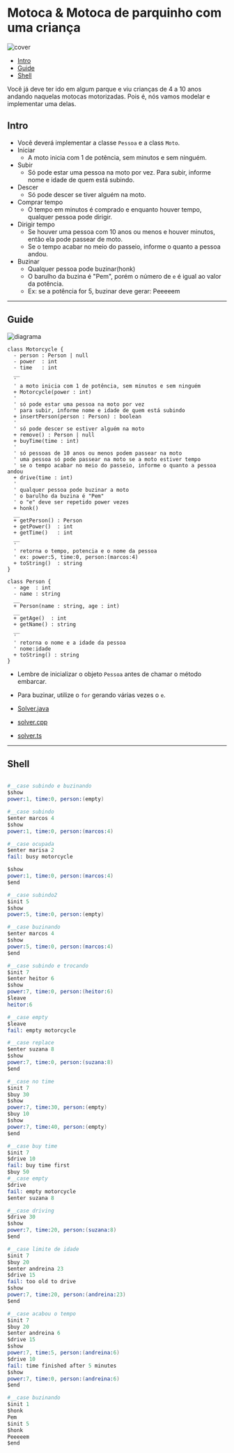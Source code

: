 # Motoca & Motoca de parquinho com uma criança

![cover](cover.jpg)

[](toc)

- [Intro](#intro)
- [Guide](#guide)
- [Shell](#shell)
[](toc)

Você já deve ter ido em algum parque e viu crianças de 4 a 10 anos andando naquelas motocas motorizadas. Pois é, nós vamos modelar e implementar uma delas.

## Intro

- Você deverá implementar a classe `Pessoa` e a class `Moto`.
- Iniciar
    - A moto inicia com 1 de potência, sem minutos e sem ninguém.
- Subir
    - Só pode estar uma pessoa na moto por vez. Para subir, informe nome e idade de quem está subindo.
- Descer
    - Só pode descer se tiver alguém na moto.
- Comprar tempo
    - O tempo em minutos é comprado e enquanto houver tempo, qualquer pessoa pode dirigir.
- Dirigir tempo
    - Se houver uma pessoa com 10 anos ou menos e houver minutos, então ela pode passear de moto.
    - Se o tempo acabar no meio do passeio, informe o quanto a pessoa andou.
- Buzinar
    - Qualquer pessoa pode buzinar(honk)
    - O barulho da buzina é "Pem", porém o número de `e` é igual ao valor da potência.
    - Ex: se a potência for 5, buzinar deve gerar: Peeeeem


***

## Guide

![diagrama](diagrama.png)

[](load)[](diagrama.puml)[](plantuml:fenced:filter)

```plantuml
class Motorcycle {
  - person : Person | null
  - power  : int
  - time   : int
  __
  '
  ' a moto inicia com 1 de potência, sem minutos e sem ninguém
  + Motorcycle(power : int)
  '
  ' só pode estar uma pessoa na moto por vez
  ' para subir, informe nome e idade de quem está subindo
  + insertPerson(person : Person) : boolean
  ' 
  ' só pode descer se estiver alguém na moto
  + remove() : Person | null
  + buyTime(time : int)
  '
  ' só pessoas de 10 anos ou menos podem passear na moto
  ' uma pessoa só pode passear na moto se a moto estiver tempo
  ' se o tempo acabar no meio do passeio, informe o quanto a pessoa andou
  + drive(time : int)
  '
  ' qualquer pessoa pode buzinar a moto
  ' o barulho da buzina é "Pem"
  ' o "e" deve ser repetido power vezes
  + honk()
  __
  + getPerson() : Person
  + getPower()  : int
  + getTime()   : int
  __
  '
  ' retorna o tempo, potencia e o nome da pessoa
  ' ex: power:5, time:0, person:(marcos:4)
  + toString()  : string
}
  
class Person {
  - age  : int
  - name : string
  __
  + Person(name : string, age : int)
  __
  + getAge()  : int
  + getName() : string
  __
  '
  ' retorna o nome e a idade da pessoa
  ' nome:idade
  + toString() : string
}
```

[](load)

- Lembre de inicializar o objeto `Pessoa` antes de chamar o método embarcar.
- Para buzinar, utilize o `for` gerando várias vezes o `e`. 

- [Solver.java](.cache/draft.java)
- [solver.cpp](.cache/draft.cpp)
- [solver.ts](.cache/draft.ts)


***

## Shell

```s

#__case subindo e buzinando
$show
power:1, time:0, person:(empty)

#__case subindo
$enter marcos 4
$show
power:1, time:0, person:(marcos:4)

#__case ocupada
$enter marisa 2
fail: busy motorcycle

$show
power:1, time:0, person:(marcos:4)
$end
```

```s
#__case subindo2
$init 5
$show
power:5, time:0, person:(empty)

#__case buzinando
$enter marcos 4
$show
power:5, time:0, person:(marcos:4)
$end
```

```s
#__case subindo e trocando
$init 7
$enter heitor 6
$show
power:7, time:0, person:(heitor:6)
$leave
heitor:6

#__case empty
$leave
fail: empty motorcycle

#__case replace
$enter suzana 8
$show
power:7, time:0, person:(suzana:8)
$end
```

```s
#__case no time
$init 7
$buy 30
$show
power:7, time:30, person:(empty)
$buy 10
$show
power:7, time:40, person:(empty)
$end
```

```s
#__case buy time 
$init 7
$drive 10
fail: buy time first
$buy 50
#__case empty
$drive
fail: empty motorcycle
$enter suzana 8

#__case driving
$drive 30
$show
power:7, time:20, person:(suzana:8)
$end
```

```s
#__case limite de idade
$init 7
$buy 20
$enter andreina 23
$drive 15
fail: too old to drive
$show
power:7, time:20, person:(andreina:23)
$end
```

```s
#__case acabou o tempo
$init 7
$buy 20
$enter andreina 6
$drive 15
$show
power:7, time:5, person:(andreina:6)
$drive 10
fail: time finished after 5 minutes
$show
power:7, time:0, person:(andreina:6)
$end
```

```s
#__case buzinando
$init 1
$honk
Pem
$init 5
$honk
Peeeeem
$end
```





